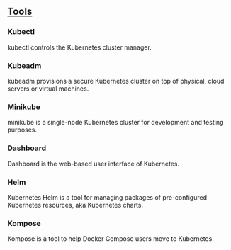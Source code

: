 ## [Tools](https://kubernetes.io/docs/reference/tools/)

### Kubectl

kubectl controls the Kubernetes cluster manager.  

### Kubeadm

kubeadm provisions a secure Kubernetes cluster on top of physical, cloud servers or virtual machines.  

### Minikube

minikube is a single-node Kubernetes cluster for development and testing purposes.

### Dashboard

Dashboard is the web-based user interface of Kubernetes.

### Helm

Kubernetes Helm is a tool for managing packages of pre-configured Kubernetes resources, aka Kubernetes charts.

### Kompose

Kompose is a tool to help Docker Compose users move to Kubernetes.
